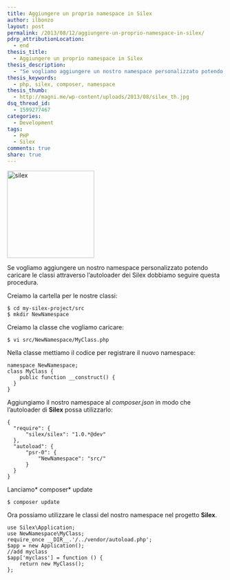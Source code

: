 ```yaml
---
title: Aggiungere un proprio namespace in Silex
author: ilbonzo
layout: post
permalink: /2013/08/12/aggiungere-un-proprio-namespace-in-silex/
pdrp_attributionLocation:
  - end
thesis_title:
  - Aggiungere un proprio namespace in Silex
thesis_description:
  - "Se vogliamo aggiungere un nostro namespace personalizzato potendo caricare le classi attraverso l'autoloader dei Silex dobbiamo seguire questa procedura."
thesis_keywords:
  - php, silex, composer, namespace
thesis_thumb:
  - http://magni.me/wp-content/uploads/2013/08/silex_th.jpg
dsq_thread_id:
  - 1599277467
categories:
  - Development
tags:
  - PHP
  - Silex
comments: true
share: true
---
```

<img class="alignnone size-full wp-image-919 aligncenter" alt="silex" src="http://magni.me/wp-content/uploads/2013/08/silex.jpg" width="202" height="202" />

Se vogliamo aggiungere un nostro namespace personalizzato potendo caricare le classi attraverso l&#8217;autoloader dei Silex dobbiamo seguire questa procedura.

Creiamo la cartella per le nostre classi:  

    $ cd my-silex-project/src
    $ mkdir NewNamespace

Creiamo la classe che vogliamo caricare:  

    $ vi src/NewNamespace/MyClass.php

Nella classe mettiamo il codice per registrare il nuovo namespace:  

    namespace NewNamespace;
    class MyClass {
        public function __construct() {
      }
    }

Aggiungiamo il nostro namespace al *composer.json* in modo che l&#8217;autoloader di **Silex** possa utilizzarlo:  

    {
      "require": {
          "silex/silex": "1.0.*@dev"
      },
      "autoload": {
          "psr-0": {
              "NewNamespace": "src/"
          }
      }
    }

Lanciamo* composer* update  

    $ composer update

Ora possiamo utilizzare le classi del nostro namespace nel progetto **Silex**.  

    use Silex\Application;
    use NewNamespace\MyClass;
    require_once __DIR__.'/../vendor/autoload.php';
    $app = new Application();
    //add myclass
    $app['myclass'] = function () {
        return new MyClass();
    };

<div class='kindleWidget kindleLight' >

</div>
